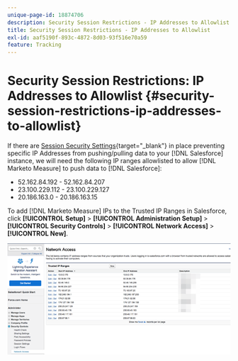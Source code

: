 ```yaml
---
unique-page-id: 18874706
description: Security Session Restrictions - IP Addresses to Allowlist - Marketo Measure - Product Documentation
title: Security Session Restrictions - IP Addresses to Allowlist
exl-id: aaf5190f-893c-4872-8d03-93f516e70a59
feature: Tracking
---
```

# Security Session Restrictions: IP Addresses to Allowlist {#security-session-restrictions-ip-addresses-to-allowlist}

If there are [Session Security Settings](https://help.salesforce.com/articleView?id=admin_sessions.htm&type=0){target="_blank"} in place preventing specific IP Addresses from pushing/pulling data to your [!DNL Salesforce] instance, we will need the following IP ranges allowlisted to allow [!DNL Marketo Measure] to push data to [!DNL Salesforce]:

* 52.162.84.192 - 52.162.84.207
* 23.100.229.112 - 23.100.229.127
* 20.186.163.0 - 20.186.163.15

To add [!DNL Marketo Measure] IPs to the Trusted IP Ranges in Salesforce, click **[!UICONTROL Setup]** > **[!UICONTROL Administration Setup]** > **[!UICONTROL Security Controls]** > **[!UICONTROL Network Access]** > **[!UICONTROL New]**.

![](assets/1.png)
